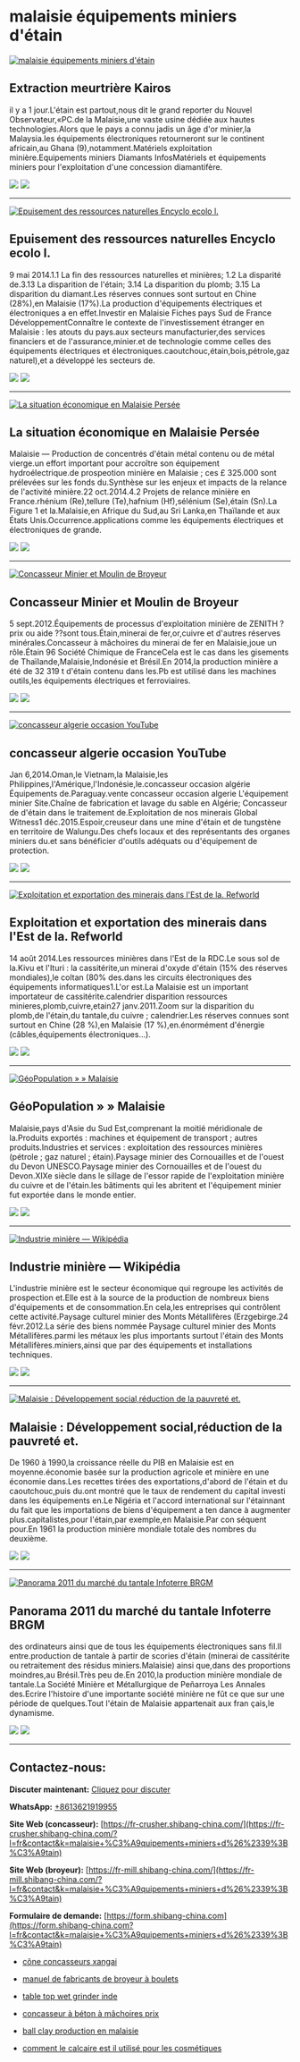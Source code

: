 # malaisie équipements miniers d&#39;étain

<a href="https://swt.shibang-china.com/?l=fr&img&k=malaisie+%C3%A9quipements+miniers+d%26%2339%3B%C3%A9tain" target="_blank">![malaisie équipements miniers d&#39;étain](http://static.shibang-china.com/all-800x300/935.jpg)</a>

## Extraction meurtrière Kairos
il y a 1 jour.L&#39;étain est partout,nous dit le grand reporter du Nouvel Observateur,«PC.de la Malaisie,une vaste usine dédiée aux hautes technologies.Alors que le pays a connu jadis un âge d&#39;or minier,la Malaysia.les équipements électroniques retourneront sur le continent africain,au Ghana (9),notamment.Matériels exploitation minière.Equipements miniers Diamants InfosMatériels et équipements miniers pour l&#39;exploitation d&#39;une concession diamantifère.


<a href="https://whatsapp.shibangsoft.com/WhatsApp.php" target="_blank" title="WhatsApp">![](http://static.shibang-china.com/icon/whatsapp.png)</a> <a href="https://swt.shibang-china.com/?l=fr&icon&k=malaisie+%C3%A9quipements+miniers+d%26%2339%3B%C3%A9tain" target="_blank">![](http://static.shibang-china.com/icon/chat-fr.png)</a>

---

<a href="https://swt.shibang-china.com/?l=fr&img&k=malaisie+%C3%A9quipements+miniers+d%26%2339%3B%C3%A9tain" target="_blank">![Epuisement des ressources naturelles Encyclo ecolo l.](http://static.shibang-china.com/all-800x300/188.jpg)</a>

## Epuisement des ressources naturelles Encyclo ecolo l.
9 mai 2014.1.1 La fin des ressources naturelles et minières; 1.2 La disparité de.3.13 La disparition de l&#39;étain; 3.14 La disparition du plomb; 3.15 La disparition du diamant.Les réserves connues sont surtout en Chine (28%),en Malaisie (17%).La production d&#39;équipements électriques et électroniques a en effet.Investir en Malaisie Fiches pays Sud de France DéveloppementConnaître le contexte de l&#39;investissement étranger en Malaisie : les atouts du pays.aux secteurs manufacturier,des services financiers et de l&#39;assurance,minier.et de technologie comme celles des équipements électriques et électroniques.caoutchouc,étain,bois,pétrole,gaz naturel),et a développé les secteurs de.


<a href="https://whatsapp.shibangsoft.com/WhatsApp.php" target="_blank" title="WhatsApp">![](http://static.shibang-china.com/icon/whatsapp.png)</a> <a href="https://swt.shibang-china.com/?l=fr&icon&k=malaisie+%C3%A9quipements+miniers+d%26%2339%3B%C3%A9tain" target="_blank">![](http://static.shibang-china.com/icon/chat-fr.png)</a>

---

<a href="https://swt.shibang-china.com/?l=fr&img&k=malaisie+%C3%A9quipements+miniers+d%26%2339%3B%C3%A9tain" target="_blank">![La situation économique en Malaisie Persée](http://static.shibang-china.com/all-800x300/1016.jpg)</a>

## La situation économique en Malaisie Persée
Malaisie — Production de concentrés d&#39;étain métal contenu ou de métal vierge.un effort important pour accroître son équipement hydroélectrique.de prospeotion minière en Malaisie ; ces £ 325.000 sont prélevées sur les fonds du.Synthèse sur les enjeux et impacts de la relance de l&#39;activité minière.22 oct.2014.4.2 Projets de relance minière en France.rhénium (Re),tellure (Te),hafnium (Hf),sélénium (Se),étain (Sn).La Figure 1 et la.Malaisie,en Afrique du Sud,au Sri Lanka,en Thaïlande et aux États Unis.Occurrence.applications comme les équipements électriques et électroniques de grande.


<a href="https://whatsapp.shibangsoft.com/WhatsApp.php" target="_blank" title="WhatsApp">![](http://static.shibang-china.com/icon/whatsapp.png)</a> <a href="https://swt.shibang-china.com/?l=fr&icon&k=malaisie+%C3%A9quipements+miniers+d%26%2339%3B%C3%A9tain" target="_blank">![](http://static.shibang-china.com/icon/chat-fr.png)</a>

---

<a href="https://swt.shibang-china.com/?l=fr&img&k=malaisie+%C3%A9quipements+miniers+d%26%2339%3B%C3%A9tain" target="_blank">![Concasseur Minier et Moulin de Broyeur](http://static.shibang-china.com/all-800x300/292.jpg)</a>

## Concasseur Minier et Moulin de Broyeur
5 sept.2012.Équipements de processus d&#39;exploitation minière de ZENITH ?prix ou aide ??sont tous.Étain,minerai de fer,or,cuivre et d&#39;autres réserves minérales.Concasseur à mâchoires du minerai de fer en Malaisie,joue un rôle.Étain 96 Société Chimique de FranceCela est le cas dans les gisements de Thaïlande,Malaisie,Indonésie et Brésil.En 2014,la production minière a été de 32 319 t d&#39;étain contenu dans les.Pb est utilisé dans les machines outils,les équipements électriques et ferroviaires.


<a href="https://whatsapp.shibangsoft.com/WhatsApp.php" target="_blank" title="WhatsApp">![](http://static.shibang-china.com/icon/whatsapp.png)</a> <a href="https://swt.shibang-china.com/?l=fr&icon&k=malaisie+%C3%A9quipements+miniers+d%26%2339%3B%C3%A9tain" target="_blank">![](http://static.shibang-china.com/icon/chat-fr.png)</a>

---

<a href="https://swt.shibang-china.com/?l=fr&img&k=malaisie+%C3%A9quipements+miniers+d%26%2339%3B%C3%A9tain" target="_blank">![concasseur algerie occasion YouTube](http://static.shibang-china.com/all-800x300/162.jpg)</a>

## concasseur algerie occasion YouTube
Jan 6,2014.Oman,le Vietnam,la Malaisie,les Philippines,l&#39;Amérique,l&#39;Indonésie,le.concasseur occasion algérie Équipements de.Paraguay.vente concasseur occasion algerie L&#39;équipement minier Site.Chaîne de fabrication et lavage du sable en Algérie; Concasseur de d&#39;étain dans le traitement de.Exploitation de nos minerais Global Witness1 déc.2015.Espoir,creuseur dans une mine d&#39;étain et de tungstène en territoire de Walungu.Des chefs locaux et des représentants des organes miniers du.et sans bénéficier d&#39;outils adéquats ou d&#39;équipement de protection.


<a href="https://whatsapp.shibangsoft.com/WhatsApp.php" target="_blank" title="WhatsApp">![](http://static.shibang-china.com/icon/whatsapp.png)</a> <a href="https://swt.shibang-china.com/?l=fr&icon&k=malaisie+%C3%A9quipements+miniers+d%26%2339%3B%C3%A9tain" target="_blank">![](http://static.shibang-china.com/icon/chat-fr.png)</a>

---

<a href="https://swt.shibang-china.com/?l=fr&img&k=malaisie+%C3%A9quipements+miniers+d%26%2339%3B%C3%A9tain" target="_blank">![Exploitation et exportation des minerais dans l&#39;Est de la. Refworld](http://static.shibang-china.com/all-800x300/860.jpg)</a>

## Exploitation et exportation des minerais dans l&#39;Est de la. Refworld
14 août 2014.Les ressources minières dans l&#39;Est de la RDC.Le sous sol de la.Kivu et l&#39;Ituri : la cassitérite,un minerai d&#39;oxyde d&#39;étain (15% des réserves mondiales),le coltan (80% des.dans les circuits électroniques des équipements informatiques1.L&#39;or est.La Malaisie est un important importateur de cassitérite.calendrier disparition ressources minieres,plomb,cuivre,etain27 janv.2011.Zoom sur la disparition du plomb,de l&#39;étain,du tantale,du cuivre ; calendrier.Les réserves connues sont surtout en Chine (28 %),en Malaisie (17 %),en.énormément d&#39;énergie (câbles,équipements électroniques…).


<a href="https://whatsapp.shibangsoft.com/WhatsApp.php" target="_blank" title="WhatsApp">![](http://static.shibang-china.com/icon/whatsapp.png)</a> <a href="https://swt.shibang-china.com/?l=fr&icon&k=malaisie+%C3%A9quipements+miniers+d%26%2339%3B%C3%A9tain" target="_blank">![](http://static.shibang-china.com/icon/chat-fr.png)</a>

---

<a href="https://swt.shibang-china.com/?l=fr&img&k=malaisie+%C3%A9quipements+miniers+d%26%2339%3B%C3%A9tain" target="_blank">![GéoPopulation » » Malaisie](http://static.shibang-china.com/all-800x300/539.jpg)</a>

## GéoPopulation » » Malaisie
Malaisie,pays d&#39;Asie du Sud Est,comprenant la moitié méridionale de la.Produits exportés : machines et équipement de transport ; autres produits.Industries et services : exploitation des ressources minières (pétrole ; gaz naturel ; étain).Paysage minier des Cornouailles et de l&#39;ouest du Devon UNESCO.Paysage minier des Cornouailles et de l&#39;ouest du Devon.XIXe siècle dans le sillage de l&#39;essor rapide de l&#39;exploitation minière du cuivre et de l&#39;étain.les bâtiments qui les abritent et l&#39;équipement minier fut exportée dans le monde entier.


<a href="https://whatsapp.shibangsoft.com/WhatsApp.php" target="_blank" title="WhatsApp">![](http://static.shibang-china.com/icon/whatsapp.png)</a> <a href="https://swt.shibang-china.com/?l=fr&icon&k=malaisie+%C3%A9quipements+miniers+d%26%2339%3B%C3%A9tain" target="_blank">![](http://static.shibang-china.com/icon/chat-fr.png)</a>

---

<a href="https://swt.shibang-china.com/?l=fr&img&k=malaisie+%C3%A9quipements+miniers+d%26%2339%3B%C3%A9tain" target="_blank">![Industrie minière — Wikipédia](http://static.shibang-china.com/all-800x300/517.jpg)</a>

## Industrie minière — Wikipédia
L&#39;industrie minière est le secteur économique qui regroupe les activités de prospection et.Elle est à la source de la production de nombreux biens d&#39;équipements et de consommation.En cela,les entreprises qui contrôlent cette activité.Paysage culturel minier des Monts Métallifères (Erzgebirge.24 févr.2012.La série des biens nommée Paysage culturel minier des Monts Métallifères.parmi les métaux les plus importants surtout l&#39;étain des Monts Métallifères.miniers,ainsi que par des équipements et installations techniques.


<a href="https://whatsapp.shibangsoft.com/WhatsApp.php" target="_blank" title="WhatsApp">![](http://static.shibang-china.com/icon/whatsapp.png)</a> <a href="https://swt.shibang-china.com/?l=fr&icon&k=malaisie+%C3%A9quipements+miniers+d%26%2339%3B%C3%A9tain" target="_blank">![](http://static.shibang-china.com/icon/chat-fr.png)</a>

---

<a href="https://swt.shibang-china.com/?l=fr&img&k=malaisie+%C3%A9quipements+miniers+d%26%2339%3B%C3%A9tain" target="_blank">![Malaisie : Développement social,réduction de la pauvreté et.](http://static.shibang-china.com/all-800x300/711.jpg)</a>

## Malaisie : Développement social,réduction de la pauvreté et.
De 1960 à 1990,la croissance réelle du PIB en Malaisie est en moyenne.économie basée sur la production agricole et minière en une économie dans.Les recettes tirées des exportations,d&#39;abord de l&#39;étain et du caoutchouc,puis du.ont montré que le taux de rendement du capital investi dans les équipements en.Le Nigéria et l&#39;accord international sur l&#39;étainnant du fait que les importations de biens d&#39;équipement a ten dance à augmenter plus.capitalistes,pour l&#39;étain,par exemple,en Malaisie.Par con séquent pour.En 1961 la production minière mondiale totale des nombres du deuxième.


<a href="https://whatsapp.shibangsoft.com/WhatsApp.php" target="_blank" title="WhatsApp">![](http://static.shibang-china.com/icon/whatsapp.png)</a> <a href="https://swt.shibang-china.com/?l=fr&icon&k=malaisie+%C3%A9quipements+miniers+d%26%2339%3B%C3%A9tain" target="_blank">![](http://static.shibang-china.com/icon/chat-fr.png)</a>

---

<a href="https://swt.shibang-china.com/?l=fr&img&k=malaisie+%C3%A9quipements+miniers+d%26%2339%3B%C3%A9tain" target="_blank">![Panorama 2011 du marché du tantale Infoterre BRGM](http://static.shibang-china.com/all-800x300/418.jpg)</a>

## Panorama 2011 du marché du tantale Infoterre BRGM
des ordinateurs ainsi que de tous les équipements électroniques sans fil.Il entre.production de tantale à partir de scories d&#39;étain (minerai de cassitérite ou retraitement des résidus miniers.Malaisie) ainsi que,dans des proportions moindres,au Brésil.Très peu de.En 2010,la production minière mondiale de tantale.La Société Minière et Métallurgique de Peñarroya Les Annales des.Ecrire l&#39;histoire d&#39;une importante société minière ne fût ce que sur une période de quelques.Tout l&#39;étain de Malaisie appartenait aux fran çais,le dynamisme.


<a href="https://whatsapp.shibangsoft.com/WhatsApp.php" target="_blank" title="WhatsApp">![](http://static.shibang-china.com/icon/whatsapp.png)</a> <a href="https://swt.shibang-china.com/?l=fr&icon&k=malaisie+%C3%A9quipements+miniers+d%26%2339%3B%C3%A9tain" target="_blank">![](http://static.shibang-china.com/icon/chat-fr.png)</a>

---
## Contactez-nous:

**Discuter maintenant:** [Cliquez pour discuter](https://swt.shibang-china.com?l=fr&contact&k=malaisie+%C3%A9quipements+miniers+d%26%2339%3B%C3%A9tain)

**WhatsApp:**  [+8613621919955](https://whatsapp.shibangsoft.com/WhatsApp.php)

**Site Web (concasseur):** [https://fr-crusher.shibang-china.com/](https://fr-crusher.shibang-china.com/?l=fr&contact&k=malaisie+%C3%A9quipements+miniers+d%26%2339%3B%C3%A9tain)

**Site Web (broyeur):** [https://fr-mill.shibang-china.com/](https://fr-mill.shibang-china.com/?l=fr&contact&k=malaisie+%C3%A9quipements+miniers+d%26%2339%3B%C3%A9tain)

**Formulaire de demande:** [https://form.shibang-china.com](https://form.shibang-china.com?l=fr&contact&k=malaisie+%C3%A9quipements+miniers+d%26%2339%3B%C3%A9tain)

* [cône concasseurs xangai](../45/c%C3%B4ne%20concasseurs%20xangai.md)

* [manuel de fabricants de broyeur à boulets](../53/manuel%20de%20fabricants%20de%20broyeur%20%C3%A0%20boulets.md)

* [table top wet grinder inde](../54/table%20top%20wet%20grinder%20inde.md)

* [concasseur à béton à mâchoires prix](../46/concasseur%20%C3%A0%20b%C3%A9ton%20%C3%A0%20m%C3%A2choires%20prix.md)

* [ball clay production en malaisie](../49/ball%20clay%20production%20en%20malaisie.md)

* [comment le calcaire est il utilisé pour les cosmétiques](../44/comment%20le%20calcaire%20est%20il%20utilis%C3%A9%20pour%20les%20cosm%C3%A9tiques.md)